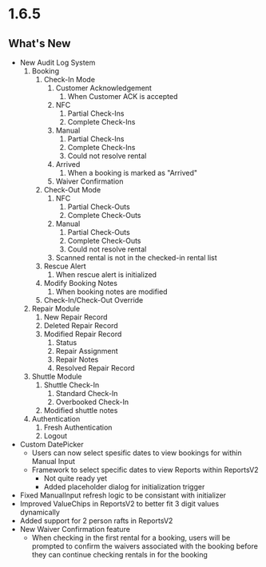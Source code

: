 # 1.6.5

## What's New
- New Audit Log System
    1. Booking
        1. Check-In Mode
            1. Customer Acknowledgement
                1. When Customer ACK is accepted
            2. NFC
                1. Partial Check-Ins
                2. Complete Check-Ins
            3. Manual
                1. Partial Check-Ins
                2. Complete Check-Ins
                3. Could not resolve rental
            4. Arrived
                1. When a booking is marked as "Arrived"
            5. Waiver Confirmation 
        2. Check-Out Mode
            1. NFC
                1. Partial Check-Outs
                2. Complete Check-Outs
            2. Manual
                1. Partial Check-Outs
                2. Complete Check-Outs
                3. Could not resolve rental
            3. Scanned rental is not in the checked-in rental list
        3. Rescue Alert
            1. When rescue alert is initialized
        4. Modify Booking Notes
            1. When booking notes are modified
        5. Check-In/Check-Out Override
    2. Repair Module
        1. New Repair Record
        2. Deleted Repair Record
        3. Modified Repair Record
            1. Status
            2. Repair Assignment
            3. Repair Notes
            4. Resolved Repair Record
    3. Shuttle Module
        1. Shuttle Check-In
            1. Standard Check-In
            2. Overbooked Check-In
        2. Modified shuttle notes
    4. Authentication
        1. Fresh Authentication
        2. Logout
- Custom DatePicker
    - Users can now select spesific dates to view bookings for within Manual Input
    - Framework to select specific dates to view Reports within ReportsV2
        - Not quite ready yet
        - Added placeholder dialog for initialization trigger
- Fixed ManualInput refresh logic to be consistant with initializer
- Improved ValueChips in ReportsV2 to better fit 3 digit values dynamically 
- Added support for 2 person rafts in ReportsV2
- New Waiver Confirmation feature
    - When checking in the first rental for a booking, users will be prompted to confirm the waivers associated with the booking before they can continue checking rentals in for the booking

